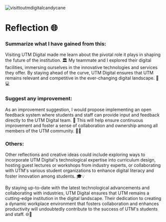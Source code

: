 ![visittoutmdigitalcandycane](https://github.com/nurainabalqis/PC-Assemble/assets/148413115/47b64acb-98ab-4247-b06c-d98d8827ba6a)


# Reflection 🌐
### Summarize what I have gained from this:
Visiting UTM Digital made me learn about the pivotal role it plays in shaping the future of the institution. 🏛️ My teammate and I explored their digital facilities, immersing ourselves in the innovative technologies and services they offer. By staying ahead of the curve, UTM Digital ensures that UTM remains relevant and competitive in the ever-changing digital landscape. 🚀💻

### Suggest any improvement:
As an improvement suggestion, I would propose implementing an open feedback system where students and staff can provide input and feedback directly to the UTM Digital team. 📣 This will help ensure continuous improvement and foster a sense of collaboration and ownership among all members of the UTM community. 🤝🌟

### Others:
Other reflections and creative ideas could include exploring ways to incorporate UTM Digital's technological expertise into curriculum design, hosting guest lectures or workshops from industry experts, or collaborating with UTM's various student organizations to enhance digital literacy and foster innovation among students. 🎓💡

By staying up-to-date with the latest technological advancements and collaborating with industries, UTM Digital ensures that UTM remains a cutting-edge institution in the digital landscape. Their dedication to creating a dynamic workplace environment that fosters collaboration and enhances productivity will undoubtedly contribute to the success of UTM's students and staff. 🌐🚀
